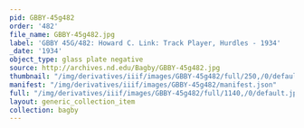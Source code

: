 ```yaml
---
pid: GBBY-45g482
order: '482'
file_name: GBBY-45g482.jpg
label: 'GBBY 45G/482: Howard C. Link: Track Player, Hurdles - 1934'
_date: '1934'
object_type: glass plate negative
source: http://archives.nd.edu/Bagby/GBBY-45g482.jpg
thumbnail: "/img/derivatives/iiif/images/GBBY-45g482/full/250,/0/default.jpg"
manifest: "/img/derivatives/iiif/images/GBBY-45g482/manifest.json"
full: "/img/derivatives/iiif/images/GBBY-45g482/full/1140,/0/default.jpg"
layout: generic_collection_item
collection: bagby
---
```

